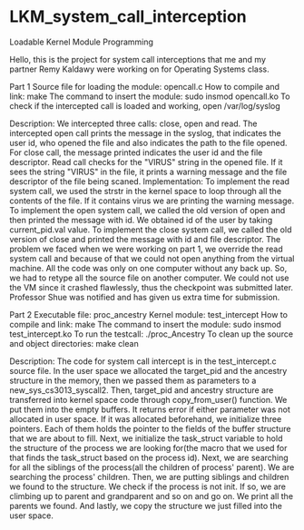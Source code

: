 # LKM_system_call_interception
Loadable Kernel Module Programming

Hello, this is the project for system call interceptions that me and my partner Remy Kaldawy were working on for Operating Systems class.

Part 1
Source file for loading the module: opencall.c
How to compile and link: make
The command to insert the module: sudo insmod opencall.ko
To check if the intercepted call is loaded and working, open /var/log/syslog

Description: We intercepted three calls: close, open and read. The intercepted open call prints the message in the syslog, that indicates the user id, who opened the file and also indicates the path to the file opened.
For close call, the message printed indicates the user id and the file descriptor. Read call checks for the "VIRUS" string in the opened file. If it sees the string "VIRUS" in the file, it prints a warning message and the file descriptor of the file being scaned.
Implementation: To implement the read system call, we used the strstr in the kernel space to loop through all the contents of the file. If it contains virus we are printing the warning message.
To implement the open system call, we called the old version of open and then printed the message with id. We obtained id of the user by taking current_pid.val value.
To implement the close system call, we called the old version of close and printed the message with id and file descriptor.
The problem we faced when we were working on part 1, we override the read system call and because of that we could not open anything from the virtual machine. All the code was only on one computer without any back up. So, we had to retype all the source file on another computer. We could not use the VM since it crashed flawlessly, thus the checkpoint was submitted later. Professor Shue was notified and has given us extra time for submission.


Part 2
Executable file: proc_ancestry
Kernel module: test_intercept
How to compile and link: make
The command to insert the module: sudo insmod test_intercept.ko
To run the testcall: ./proc_Ancestry
To clean up the source and object directories: make clean

Description: The code for system call intercept is in the test_intercept.c source file.
In the user space we allocated the target_pid and the ancestry structure in the memory, then we passed them as parameters to a new_sys_cs3013_syscall2. Then, target_pid and ancestry structure are transferred into kernel space code through copy_from_user() function. We put them into the empty buffers. It returns error if either parameter was not allocated in user space. If it was allocated beforehand, we initialize three pointers. Each of them holds the pointer to the fields of the buffer structure that we are about to fill. Next, we initialize the task_struct variable to hold the structure of the process we are looking for(the macro that we used for that finds the task_struct based on the process id).
Next, we are searching for all the siblings of the process(all the children of process' parent). We are searching the process' children. Then, we are putting siblings and children we found to the structure. We check if the process is not init. If so, we are climbing up to parent and grandparent and so on and go on. We print all the parents we found. And lastly, we copy the structure we just filled into the user space.
